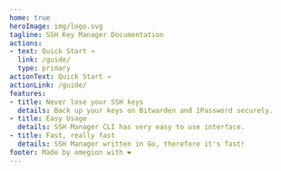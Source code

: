 ```yaml
---
home: true
heroImage: img/logo.svg
tagline: SSH Key Manager Documentation
actions:
- text: Quick Start →
  link: /guide/
  type: primary
actionText: Quick Start →
actionLink: /guide/
features:
- title: Never lose your SSH keys
  details: Back up your keys on Bitwarden and 1Password securely.
- title: Easy Usage
  details: SSH Manager CLI has very easy to use interface.
- title: Fast, really fast
  details: SSH Manager written in Go, therefore it's fast!
footer: Made by omegion with ❤️
---
```

